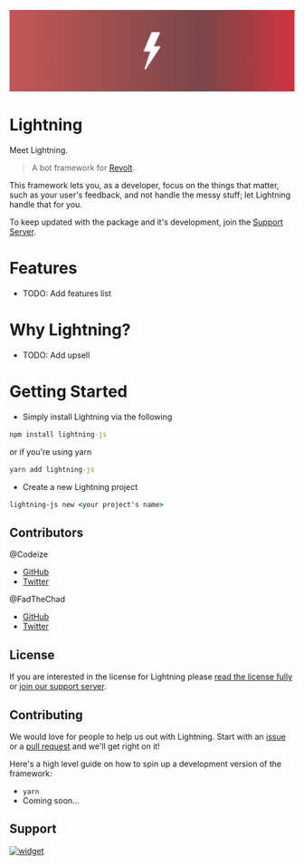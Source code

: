![Lightning Banner](assets/Lightning-Banner.png)
# Lightning

Meet Lightning. 

> A bot framework for [Revolt](https://revolt.chat). 

This framework lets you, as a developer, focus on the things that matter, such as your user's feedback, and not handle the messy stuff; let Lightning handle that for you.

To keep updated with the package and it's development, join the [Support Server](#support).

# Features
- TODO: Add features list

# Why Lightning?
- TODO: Add upsell

# Getting Started
- Simply install Lightning via the following
```cmd
npm install lightning-js
```
or if you're using yarn
```cmd
yarn add lightning-js
```
- Create a new Lightning project
```cmd
lightning-js new <your project's name>
```

## Contributors
@Codeize
- [GitHub](https://github.com/Codeize)
- [Twitter](https://twitter.com/Codeize)

@FadTheChad
- [GitHub](https://github.com/FadTheChad)
- [Twitter](https://twitter.com/DankML_Pk)


## License
If you are interested in the license for Lightning please [read the license fully](https://github.com/TeamNorden/legal/blob/main/LICENSE.md) or [join our support server](#support).

## Contributing
We would love for people to help us out with Lightning. Start with an [issue](https://github.com/TeamNorden/issues/new) or a [pull request](https://github.com/TeamNorden/pulls/new) and we'll get right on it!

Here's a high level guide on how to spin up a development version of the framework:
- `yarn`
- Coming soon...


## Support
[![widget](https://invidget.switchblade.xyz/854739172580655134)](https://discord.gg/7syTGCkZs8)
